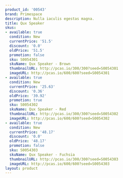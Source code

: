 ```yaml
---
product_id: '00543'
brand: Primespace
description: Nulla iaculis egestas magna.
title: Qux Speaker
skus:
- available: true
  condition: New
  currentPrice: '51.5'
  discount: '0.0'
  oldPrice: '51.5'
  promotion: false
  sku: S0054301
  skuName: Qux Speaker - Brown
  thumbnailURL: http://pcas.io/300/300?seed=S0054301
  imageURL: http://pcas.io/600/600?seed=S0054301
- available: true
  condition: New
  currentPrice: '25.63'
  discount: '0.36'
  oldPrice: '39.92'
  promotion: true
  sku: S0054302
  skuName: Qux Speaker - Red
  thumbnailURL: http://pcas.io/300/300?seed=S0054302
  imageURL: http://pcas.io/600/600?seed=S0054302
- available: true
  condition: New
  currentPrice: '48.17'
  discount: '0.0'
  oldPrice: '48.17'
  promotion: false
  sku: S0054303
  skuName: Qux Speaker - Fuchsia
  thumbnailURL: http://pcas.io/300/300?seed=S0054303
  imageURL: http://pcas.io/600/600?seed=S0054303
layout: product
---
```

